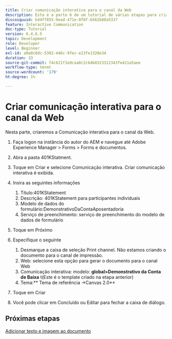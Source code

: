 ```yaml
---
title: Criar comunicação interativa para o canal da Web
description: Esta é a parte 6 de um tutorial de várias etapas para criar seu primeiro documento de comunicações interativas. Nesta parte, criaremos a Comunicação interativa para o canal da Web.
discoiquuid: b44ff855-9ead-471e-8f0f-b562b88a5337
feature: Interactive Communication
doc-type: Tutorial
version: 6.4,6.5
topic: Development
role: Developer
level: Beginner
exl-id: a0a0c8dc-5302-446c-9fec-e23fe1320e34
duration: 33
source-git-commit: f4c621f3a9caa8c2c64b8323312343fe421a5aee
workflow-type: tm+mt
source-wordcount: '179'
ht-degree: 1%

---
```


# Criar comunicação interativa para o canal da Web

Nesta parte, criaremos a Comunicação interativa para o canal da Web.

1. Faça logon na instância do autor do AEM e navegue até Adobe Experience Manager > Forms > Forms e documentos.
1. Abra a pasta 401KStatment.
1. Toque em Criar e selecione Comunicação interativa. Criar comunicação interativa é exibida.
1. Insira as seguintes informações

   1. Título:401KStatement
   1. Descrição: 401KStatement para participantes individuais
   1. Modelo de dados do formulário:DemonstrativoDaContaAposentadoria
   1. Serviço de preenchimento: serviço de preenchimento do modelo de dados de formulário

1. Toque em Próximo
1. Especifique o seguinte

   1. Desmarque a caixa de seleção Print channel. Não estamos criando o documento para o canal de impressão.
   1. Web: selecione esta opção para gerar o documento para o canal Web
   1. Comunicação interativa: modelo: **global>Demonstrativo da Conta de Baixa** t(Este é o template criado na etapa anterior)
   1. Tema:** Tema de referência ->Canvas 2.0**

1. Toque em Criar
1. Você pode clicar em Concluído ou Editar para fechar a caixa de diálogo.

## Próximas etapas

[Adicionar texto e imagem ao documento](./partseven.md)
